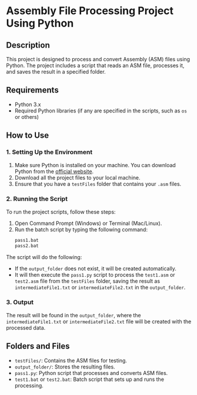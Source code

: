# Assembly File Processing Project Using Python

## Description

This project is designed to process and convert Assembly (ASM) files using Python. The project includes a script that reads an ASM file, processes it, and saves the result in a specified folder.

## Requirements

- Python 3.x
- Required Python libraries (if any are specified in the scripts, such as `os` or others)

## How to Use

### 1. Setting Up the Environment

1. Make sure Python is installed on your machine. You can download Python from the [official website](https://www.python.org/downloads/).
2. Download all the project files to your local machine.
3. Ensure that you have a `testFiles` folder that contains your `.asm` files.

### 2. Running the Script

To run the project scripts, follow these steps:

1. Open Command Prompt (Windows) or Terminal (Mac/Linux).
2. Run the batch script by typing the following command:
   ```bash
   pass1.bat
   pass2.bat
   ```

The script will do the following:

- If the `output_folder` does not exist, it will be created automatically.
- It will then execute the `pass1.py` script to process the `test1.asm` or `test2.asm` file from the `testFiles` folder, saving the result as `intermediateFile1.txt` or `intermediateFile2.txt` in the `output_folder`.

### 3. Output

The result will be found in the `output_folder`, where the `intermediateFile1.txt` or `intermediateFile2.txt` file will be created with the processed data.

## Folders and Files

- `testFiles/`: Contains the ASM files for testing.
- `output_folder/`: Stores the resulting files.
- `pass1.py`: Python script that processes and converts ASM files.
- `test1.bat` or `test2.bat`: Batch script that sets up and runs the processing.
